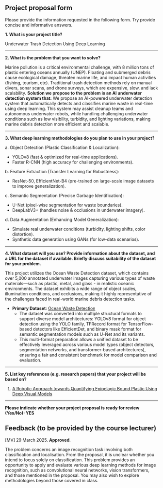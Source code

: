 ## Project proposal form

Please provide the information requested in the following form. Try provide concise and informative answers.

**1. What is your project title?** 

Underwater Trash Detection Using Deep Learning  

---

**2. What is the problem that you want to solve?**  

Marine pollution is a critical environmental challenge, with 8 million tons of plastic entering oceans annually (UNEP). Floating and submerged debris cause ecological damage, threaten marine life, and impact human activities (fishing, tourism, etc). Traditional trash detection methods rely on manual divers, sonar scans, and drone surveys, which are expensive, slow, and lack scalability.
**Solution we propose to the problem is an AI underwater detection system that:**
We propose an AI-powered underwater detection system that automatically detects and classifies marine waste in real-time using deep learning. This system may assist cleanup teams and autonomous underwater robots, while handling challenging underwater conditions such as low visibility, turbidity, and lighting variations, making marine debris detection more efficient and scalable. 

---

**3. What deep learning methodologies do you plan to use in your project?**

a. Object Detection (Plastic Classification & Localization):
- YOLOv8 (fast & optimized for real-time applications).
- Faster R-CNN (high accuracy for challenging environments).

b. Feature Extraction (Transfer Learning for Robustness):
- ResNet-50, EfficientNet-B4 (pre-trained on large-scale image datasets to improve generalization).

c. Semantic Segmentation (Precise Garbage Identification):
- U-Net (pixel-wise segmentation for waste boundaries).
- DeepLabV3+ (handles noise & occlusions in underwater imagery).

d. Data Augmentation (Enhancing Model Generalization):
- Simulate real underwater conditions (turbidity, lighting shifts, color distortion).
- Synthetic data generation using GANs (for low-data scenarios).

---

**4. What dataset will you use? Provide information about the dataset, and a URL for the dataset if available. Briefly discuss suitability of the dataset for your problem.** 

This project utilizes the Ocean Waste Detection dataset, which contains over 5,000 annotated underwater images capturing various types of waste materials—such as plastic, metal, and glass - in realistic oceanic environments. The dataset exhibits a wide range of object scales, illumination conditions, and occlusions, making it highly representative of the challenges faced in real-world marine debris detection tasks.
- **Primary Dataset**: [Ocean Waste Detection](https://universe.roboflow.com/object-detect-dmjpt/ocean_waste/dataset/1/download)  
  - The dataset was converted into multiple structural formats to support diverse model architectures: YOLOv8 format for object detection using the YOLO family, TFRecord format for TensorFlow-based detectors like EfficientDet, and binary mask format for semantic segmentation models such as U-Net and its variants.
  - This multi-format preparation allows a unified dataset to be effectively leveraged across various model types (object detectors, segmentation networks, and transformer-based architectures), ensuring a fair and consistent benchmark for model comparison and evaluation. 
 
 
---

**5. List key references (e.g. research papers) that your project will be based on?**
1. [A Robotic Approach towards Quantifying Epipelagic Bound Plastic Using Deep Visual Models](https://arxiv.org/pdf/2105.01882)

---

**Please indicate whether your project proposal is ready for review (Yes/No): YES**

## Feedback (to be provided by the course lecturer)

[MV] 29 March 2025. **Approved**.

The problem concerns an image recognition task involving both classification and localisation. From the proposal, it is unclear whether you intend to focus solely on classification. This problem provides an opportunity to apply and evaluate various deep learning methods for image recognition, such as convolutional neural networks, vision transformers, and those mentioned in the proposal. You may also wish to explore methodologies beyond those covered in class. 
